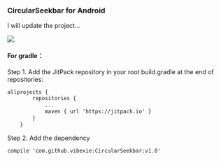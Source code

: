 ### CircularSeekbar for Android

I will update the project...
 
![](http://qiniu.vibexie.com/github/circularseekbar_p1.gif)

#### For gradle：
Step 1. Add the JitPack repository in your root build.gradle at the end of repositories:
``` xml
allprojects {
		repositories {
			...
			maven { url 'https://jitpack.io' }
		}
	}
```

Step 2. Add the dependency
``` xml
compile 'com.github.vibexie:CircularSeekbar:v1.0'
```
